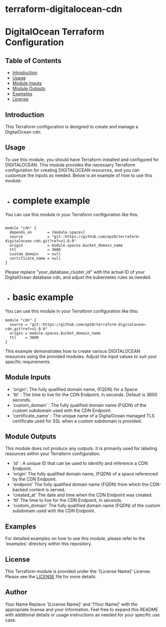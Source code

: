 # terraform-digitalocean-cdn
# DigitalOcean Terraform Configuration

## Table of Contents

- [Introduction](#introduction)
- [Usage](#usage)
- [Module Inputs](#module-inputs)
- [Module Outputs](#module-outputs)
- [Examples](#examples)
- [License](#license)

## Introduction
This Terraform configuration is designed to create and manage a DigitalOcean cdn.

## Usage
To use this module, you should have Terraform installed and configured for DIGITALOCEAN. This module provides the necessary Terraform configuration for creating DIGITALOCEAN resources, and you can customize the inputs as needed. Below is an example of how to use this module:

- # complete example
You can use this module in your Terraform configuration like this:

```hcl

module "cdn" {
  depends_on       = [module.spaces]
  source           = "git::https://github.com/opz0/terraform-digitalocean-cdn.git?ref=v1.0.0"
  origin           = module.spaces.bucket_domain_name
  ttl              = 3600
  custom_domain    = null
  certificate_name = null
}
```
Please replace "your_database_cluster_id" with the actual ID of your DigitalOcean database cdn, and adjust the kubernetes rules as needed.


- # basic example
You can use this module in your Terraform configuration like this:
```hcl
module "cdn" {
  source = "git::https://github.com/opz0/terraform-digitalocean-cdn.git?ref=v1.0.0"
  origin = module.spaces.bucket_domain_name
  ttl    = 3600
}
```
This example demonstrates how to create various DIGITALOCEAN resources using the provided modules. Adjust the input values to suit your specific requirements.


## Module Inputs

- 'origin': The fully qualified domain name, (FQDN) for a Space.
- 'ttl' : The time to live for the CDN Endpoint, in seconds. Default is 3600 seconds.
- 'custom_domain' : The fully qualified domain name (FQDN) of the custom subdomain used with the CDN Endpoint.
- 'certificate_name' : The unique name of a DigitalOcean managed TLS certificate used for SSL when a custom subdomain is provided.

## Module Outputs

This module does not produce any outputs. It is primarily used for labeling resources within your Terraform configuration.

- 'id' : A unique ID that can be used to identify and reference a CDN Endpoint.
- 'origin' The fully qualified domain name, (FQDN) of a space referenced by the CDN Endpoint.
- 'endpoint' The fully qualified domain name (FQDN) from which the CDN-backed content is served.
- 'created_at'  The date and time when the CDN Endpoint was created.
- 'ttl' The time to live for the CDN Endpoint, in seconds.
- 'custom_domain' The fully qualified domain name (FQDN) of the custom subdomain used with the CDN Endpoint.

## Examples
For detailed examples on how to use this module, please refer to the 'examples' directory within this repository.

## License
This Terraform module is provided under the '[License Name]' License. Please see the [LICENSE](https://github.com/opz0/terraform-digitalocean-cdn/blob/master/LICENSE) file for more details.

## Author
Your Name
Replace '[License Name]' and '[Your Name]' with the appropriate license and your information. Feel free to expand this README with additional details or usage instructions as needed for your specific use case.
